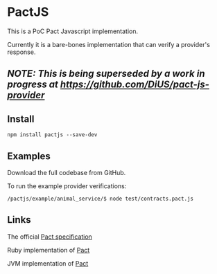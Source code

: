 PactJS
======

This is a PoC Pact Javascript implementation. 
 
Currently it is a bare-bones implementation that can verify a provider's response.

## __*NOTE: This is being superseded by a work in progress at https://github.com/DiUS/pact-js-provider*__ 

Install
-------

    npm install pactjs --save-dev

Examples
--------

Download the full codebase from GitHub.

To run the example provider verifications:

    /pactjs/example/animal_service/$ node test/contracts.pact.js
  

Links
-----

The official [Pact specification](https://github.com/bethesque/pact-specification)

Ruby implementation of [Pact](https://github.com/realestate-com-au/pact) 

JVM implementation of [Pact](https://github.com/DiUS/pact-jvm)
